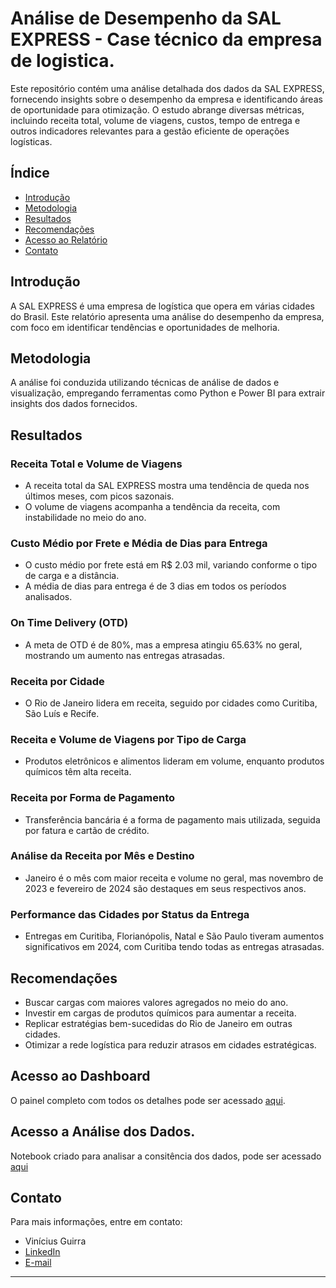 # Análise de Desempenho da SAL EXPRESS - Case técnico da empresa de logistica.

Este repositório contém uma análise detalhada dos dados da SAL EXPRESS, fornecendo insights sobre o desempenho da empresa e identificando áreas de oportunidade para otimização. O estudo abrange diversas métricas, incluindo receita total, volume de viagens, custos, tempo de entrega e outros indicadores relevantes para a gestão eficiente de operações logísticas.

## Índice

- [Introdução](#introdução)
- [Metodologia](#metodologia)
- [Resultados](#resultados)
- [Recomendações](#recomendações)
- [Acesso ao Relatório](#acesso-ao-relatório)
- [Contato](#contato)

## Introdução

A SAL EXPRESS é uma empresa de logística que opera em várias cidades do Brasil. Este relatório apresenta uma análise do desempenho da empresa, com foco em identificar tendências e oportunidades de melhoria.

## Metodologia

A análise foi conduzida utilizando técnicas de análise de dados e visualização, empregando ferramentas como Python e Power BI para extrair insights dos dados fornecidos.

## Resultados

### Receita Total e Volume de Viagens

- A receita total da SAL EXPRESS mostra uma tendência de queda nos últimos meses, com picos sazonais.
- O volume de viagens acompanha a tendência da receita, com instabilidade no meio do ano.

### Custo Médio por Frete e Média de Dias para Entrega

- O custo médio por frete está em R$ 2.03 mil, variando conforme o tipo de carga e a distância.
- A média de dias para entrega é de 3 dias em todos os períodos analisados.

### On Time Delivery (OTD)

- A meta de OTD é de 80%, mas a empresa atingiu 65.63% no geral, mostrando um aumento nas entregas atrasadas.

### Receita por Cidade

- O Rio de Janeiro lidera em receita, seguido por cidades como Curitiba, São Luís e Recife.

### Receita e Volume de Viagens por Tipo de Carga

- Produtos eletrônicos e alimentos lideram em volume, enquanto produtos químicos têm alta receita.

### Receita por Forma de Pagamento

- Transferência bancária é a forma de pagamento mais utilizada, seguida por fatura e cartão de crédito.

### Análise da Receita por Mês e Destino

- Janeiro é o mês com maior receita e volume no geral, mas novembro de 2023 e fevereiro de 2024 são destaques em seus respectivos anos.

### Performance das Cidades por Status da Entrega

- Entregas em Curitiba, Florianópolis, Natal e São Paulo tiveram aumentos significativos em 2024, com Curitiba tendo todas as entregas atrasadas.

## Recomendações

- Buscar cargas com maiores valores agregados no meio do ano.
- Investir em cargas de produtos químicos para aumentar a receita.
- Replicar estratégias bem-sucedidas do Rio de Janeiro em outras cidades.
- Otimizar a rede logística para reduzir atrasos em cidades estratégicas.

## Acesso ao Dashboard

O painel completo com todos os detalhes pode ser acessado [aqui](https://app.powerbi.com/view?r=eyJrIjoiZWQ2MmM2ZDItNzQ2Ny00MjE0LTk0ZDctM2RlZTQyNDRkM2YxIiwidCI6ImIxMzMxYjcyLWNmM2UtNDIyMy04ZDYwLTg0OTc1OTQwYTk4MSJ9).

## Acesso a Análise dos Dados. 

Notebook criado para analisar a consitência dos dados, pode ser acessado [aqui](https://github.com/viniciusguirra/DashlogisticaSalExpress/blob/main/Sal_express.ipynb)

## Contato

Para mais informações, entre em contato:

- Vinícius Guirra
- [LinkedIn](https://www.linkedin.com/in/viniciusguirraanalistadedados/)
- [E-mail](viguirra@gmail.com)

---

